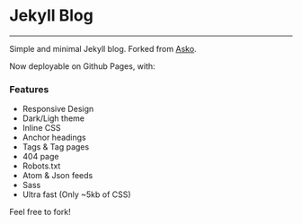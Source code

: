 # Jekyll Blog
---

Simple and minimal Jekyll blog. 
Forked from [Asko](https://github.com/manuelmazzuola/asko).

Now deployable on Github Pages, with:

### Features

- Responsive Design
- Dark/Ligh theme
- Inline CSS
- Anchor headings
- Tags & Tag pages
- 404 page
- Robots.txt
- Atom & Json feeds
- Sass
- Ultra fast (Only ~5kb of CSS)

Feel free to fork!
